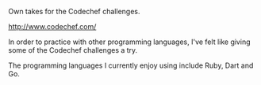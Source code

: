 Own takes for the Codechef challenges.

http://www.codechef.com/

In order to practice with other programming languages, I've felt like giving some of the Codechef challenges a try.

The programming languages I currently enjoy using include Ruby, Dart and Go. 


